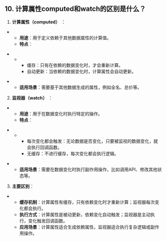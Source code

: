 ## 10. 计算属性computed和watch的区别是什么？

1. **计算属性（computed）** ：

- - **用途**：用于定义依赖于其他数据属性的计算值。
  - **特点**：

<!---->

- - - 缓存：只有在依赖的数据变化时，才会重新计算。
    - 自动更新：当依赖的数据变化时，计算属性会自动更新。

<!---->

- - **适用场景**：需要基于其他数据生成的属性，例如全名、总价等。

2. **监视器（watch）** ：

- - **用途**：用于在数据变化时执行特定的操作。
  - **特点**：

<!---->

- - - 每次变化都会触发：无论数据是否变化，只要被监视的数据变化，就会执行回调函数。
    - 无缓存：不进行缓存，每次变化都会执行逻辑。

<!---->

- - **适用场景**：需要在数据变化时执行副作用操作，比如调用API、修改其他状态等。

3. **主要区别**：

- - **缓存机制**：计算属性有缓存，只有依赖变化时才重新计算；监视器每次变化都会执行。
  - **执行方式**：计算属性是被动更新，依赖变化自动触发；监视器是主动执行，变化触发回调函数。
  - **应用场景**：计算属性适合生成依赖属性，监视器适合执行复杂逻辑或副作用操作。
